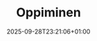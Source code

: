 ---
title: "Oppiminen"
description: "Oppimiseen merkityt artikkelit."
date: "2025-09-28T23:21:06+01:00"
draft: false
url: "tagit/oppiminen/"
---